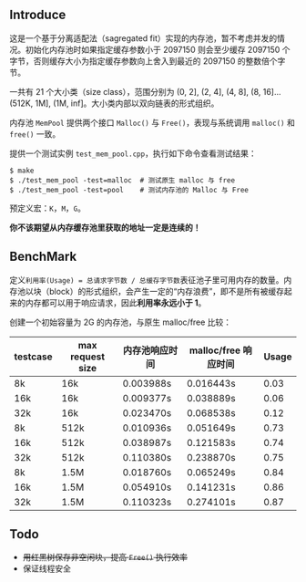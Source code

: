 ## Introduce

这是一个基于分离适配法（sagregated fit）实现的内存池，暂不考虑并发的情况。初始化内存池时如果指定缓存参数小于 2097150 则会至少缓存 2097150 个字节，否则缓存大小为指定缓存参数向上舍入到最近的 2097150 的整数倍个字节。

一共有 21 个大小类（size class），范围分别为 (0, 2], (2, 4], (4, 8], (8, 16]...(512K, 1M], (1M, inf]。大小类内部以双向链表的形式组织。

内存池 `MemPool` 提供两个接口 `Malloc()` 与 `Free()`，表现与系统调用 `malloc()` 和 `free()` 一致。

提供一个测试实例 `test_mem_pool.cpp`，执行如下命令查看测试结果：

```shell
$ make
$ ./test_mem_pool -test=malloc  # 测试原生 malloc 与 free
$ ./test_mem_pool -test=pool    # 测试内存池的 Malloc 与 Free
```

预定义宏：`K`，`M`，`G`。

**你不该期望从内存缓存池里获取的地址一定是连续的！**

## BenchMark

定义`利用率(Usage) = 总请求字节数 / 总缓存字节数`表征池子里可用内存的数量。内存池以块（block）的形式组织，会产生一定的“内存浪费”，即不是所有被缓存起来的内存都可以用于响应请求，因此**利用率永远小于 1**。

创建一个初始容量为 2G 的内存池，与原生 malloc/free 比较：

| testcase | max request size | 内存池响应时间 | malloc/free 响应时间 | Usage |
|  ----  | ----  | ---- | ---- | ---- |
| 8k | 16k | 0.003988s | 0.016443s | 0.03 | 
| 16k | 16k | 0.009377s | 0.038889s | 0.06 |
| 32k | 16k | 0.023470s | 0.068538s | 0.12 |
| 8k | 512k | 0.010936s | 0.051649s | 0.73 |
| 16k | 512k | 0.038987s | 0.121583s | 0.74 |
| 32k | 512k | 0.110380s | 0.238870s | 0.75 |
| 8k | 1.5M | 0.018760s | 0.065249s | 0.84 |
| 16k | 1.5M | 0.054910s | 0.141231s | 0.86 |
| 32k | 1.5M | 0.110323s | 0.274101s | 0.87 |



## Todo

- ~~用红黑树保存非空闲块，提高 `Free()` 执行效率~~
- 保证线程安全



